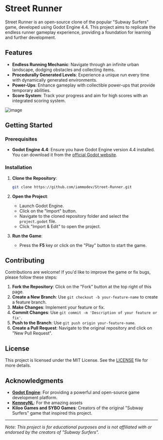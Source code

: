 # Street Runner

Street Runner is an open-source clone of the popular "Subway Surfers" game, developed using Godot Engine 4.4. This project aims to replicate the endless runner gameplay experience, providing a foundation for learning and further development.

## Features

- **Endless Running Mechanic**: Navigate through an infinite urban landscape, dodging obstacles and collecting items.
- **Procedurally Generated Levels**: Experience a unique run every time with dynamically generated environments.
- **Power-Ups**: Enhance gameplay with collectible power-ups that provide temporary abilities.
- **Score System**: Track your progress and aim for high scores with an integrated scoring system.

![image](https://github.com/user-attachments/assets/ef2f52a5-f6d6-4cd1-b124-820ea8ecd77c)


## Getting Started

### Prerequisites

- **Godot Engine 4.4**: Ensure you have Godot Engine version 4.4 installed. You can download it from the [official Godot website](https://godotengine.org/download).

### Installation

1. **Clone the Repository**:
   ```bash
   git clone https://github.com/iammodev/Street-Runner.git
   ```


2. **Open the Project**:
   - Launch Godot Engine.
   - Click on the "Import" button.
   - Navigate to the cloned repository folder and select the `project.godot` file.
   - Click "Import & Edit" to open the project.

3. **Run the Game**:
   - Press the **F5** key or click on the "Play" button to start the game.

## Contributing

Contributions are welcome! If you'd like to improve the game or fix bugs, please follow these steps:

1. **Fork the Repository**: Click on the "Fork" button at the top right of this page.
2. **Create a New Branch**: Use `git checkout -b your-feature-name` to create a feature branch.
3. **Make Changes**: Implement your feature or fix.
4. **Commit Changes**: Use `git commit -m 'Description of your feature or fix'`.
5. **Push to the Branch**: Use `git push origin your-feature-name`.
6. **Create a Pull Request**: Navigate to the original repository and click on "New Pull Request".

## License

This project is licensed under the MIT License. See the [LICENSE](LICENSE) file for more details.

## Acknowledgments

- **[Godot Engine](https://godotengine.org/)**: For providing a powerful and open-source game development platform.
- **[KenneyNL](https://kenney.nl/)**: For the amazing assets
- **Kiloo Games and SYBO Games**: Creators of the original "Subway Surfers" game that inspired this project.

---

*Note: This project is for educational purposes and is not affiliated with or endorsed by the creators of "Subway Surfers".* 
